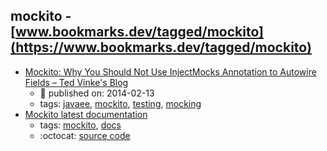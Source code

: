 mockito - [www.bookmarks.dev/tagged/mockito](https://www.bookmarks.dev/tagged/mockito)
---
* [Mockito: Why You Should Not Use InjectMocks Annotation to Autowire Fields – Ted Vinke's Blog](https://tedvinke.wordpress.com/2014/02/13/mockito-why-you-should-not-use-injectmocks-annotation-to-autowire-fields/)
    * :calendar: published on: 2014-02-13
    * tags: [javaee](../tagged/javaee.md), [mockito](../tagged/mockito.md), [testing](../tagged/testing.md), [mocking](../tagged/mocking.md)
* [Mockito latest documentation](http://javadoc.io/page/org.mockito/mockito-core/latest/org/mockito/Mockito.html)
    * tags: [mockito](../tagged/mockito.md), [docs](../tagged/docs.md)
    * :octocat: [source code](https://github.com/mockito/mockito)
